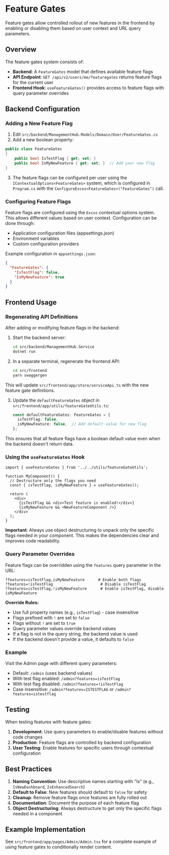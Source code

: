 # Feature Gates

Feature gates allow controlled rollout of new features in the frontend by enabling or disabling them based on user context and URL query parameters.

## Overview

The feature gates system consists of:
- **Backend**: A `FeatureGates` model that defines available feature flags
- **API Endpoint**: `GET /api/v2/users/me/featuregates` returns feature flags for the current user
- **Frontend Hook**: `useFeatureGates()` provides access to feature flags with query parameter overrides

## Backend Configuration

### Adding a New Feature Flag

1. Edit `src/backend/ManagementHub.Models/Domain/User/FeatureGates.cs`
2. Add a new boolean property:

```csharp
public class FeatureGates
{
    public bool IsTestFlag { get; set; }
    public bool IsMyNewFeature { get; set; }  // Add your new flag
}
```

3. The feature flags can be configured per user using the `IContextualOptions<FeatureGates>` system, which is configured in `Program.cs` with the `ConfigureExcos<FeatureGates>("FeatureGates")` call.

### Configuring Feature Flags

Feature flags are configured using the `Excos` contextual options system. This allows different values based on user context. Configuration can be done through:
- Application configuration files (appsettings.json)
- Environment variables
- Custom configuration providers

Example configuration in `appsettings.json`:
```json
{
  "FeatureGates": {
    "IsTestFlag": false,
    "IsMyNewFeature": true
  }
}
```

## Frontend Usage

### Regenerating API Definitions

After adding or modifying feature flags in the backend:

1. Start the backend server:
   ```bash
   cd src/backend/ManagementHub.Service
   dotnet run
   ```

2. In a separate terminal, regenerate the frontend API:
   ```bash
   cd src/frontend
   yarn swaggergen
   ```

This will update `src/frontend/app/store/serviceApi.ts` with the new feature gate definitions.

3. Update the `defaultFeatureGates` object in `src/frontend/app/utils/featureGateUtils.ts`:
   ```typescript
   const defaultFeatureGates: FeatureGates = {
     isTestFlag: false,
     isMyNewFeature: false,  // Add default value for new flag
   };
   ```

This ensures that all feature flags have a boolean default value even when the backend doesn't return data.

### Using the `useFeatureGates` Hook

```tsx
import { useFeatureGates } from '../../utils/featureGateUtils';

function MyComponent() {
  // Destructure only the flags you need
  const { isTestFlag, isMyNewFeature } = useFeatureGates();

  return (
    <div>
      {isTestFlag && <div>Test feature is enabled!</div>}
      {isMyNewFeature && <NewFeatureComponent />}
    </div>
  );
}
```

**Important**: Always use object destructuring to unpack only the specific flags needed in your component. This makes the dependencies clear and improves code readability.

### Query Parameter Overrides

Feature flags can be overridden using the `features` query parameter in the URL:

```
?features=isTestFlag,isMyNewFeature      # Enable both flags
?features=!isTestFlag                     # Disable isTestFlag
?features=isTestFlag,!isMyNewFeature      # Enable isTestFlag, disable isMyNewFeature
```

**Override Rules:**
- Use full property names (e.g., `isTestFlag`) - case insensitive
- Flags prefixed with `!` are set to `false`
- Flags without `!` are set to `true`
- Query parameter values override backend values
- If a flag is not in the query string, the backend value is used
- If the backend doesn't provide a value, it defaults to `false`

### Example

Visit the Admin page with different query parameters:

- Default: `/admin` (uses backend values)
- With test flag enabled: `/admin?features=isTestFlag`
- With test flag disabled: `/admin?features=!isTestFlag`
- Case insensitive: `/admin?features=ISTESTFLAG` or `/admin?features=istestflag`

## Testing

When testing features with feature gates:

1. **Development**: Use query parameters to enable/disable features without code changes
2. **Production**: Feature flags are controlled by backend configuration
3. **User Testing**: Enable features for specific users through contextual configuration

## Best Practices

1. **Naming Convention**: Use descriptive names starting with "Is" (e.g., `IsNewDashboard`, `IsEnhancedSearch`)
2. **Default to False**: New features should default to `false` for safety
3. **Cleanup**: Remove feature flags once features are fully rolled out
4. **Documentation**: Document the purpose of each feature flag
5. **Object Destructuring**: Always destructure to get only the specific flags needed in a component

## Example Implementation

See `src/frontend/app/pages/Admin/Admin.tsx` for a complete example of using feature gates to conditionally render content.
